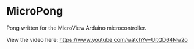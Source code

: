 MicroPong
=========

Pong written for the MicroView Arduino microcontroller. 

View the video here: https://www.youtube.com/watch?v=UitQD64Nw2o
